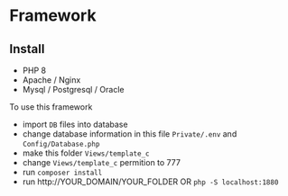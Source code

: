 # Framework
## Install 

- PHP 8
- Apache / Nginx
- Mysql / Postgresql / Oracle


To use this framework
- import `DB` files into database
- change database information in this file `Private/.env` and `Config/Database.php`
- make this folder `Views/template_c`
- change `Views/template_c` permition to 777
- run `composer install`
- run http://YOUR_DOMAIN/YOUR_FOLDER OR `php -S localhost:1880`
